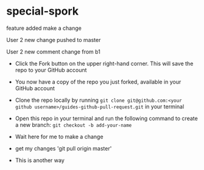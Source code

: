 # special-spork
feature added make a change

User 2 new change pushed to master

User 2 new comment
change from b1
- Click the Fork button on the upper right-hand corner. This will save the repo to your GitHub account

- You now have a copy of the repo you just forked, available in your GitHub account

- Clone the repo locally by running `git clone git@github.com:<your github username>/guides-github-pull-request.git` in your terminal

- Open this repo in your terminal and run the following command to create a new branch: `git checkout -b add-your-name`

* Wait here for me to make a change 

- get my changes 'git pull origin master'

- This is another way
